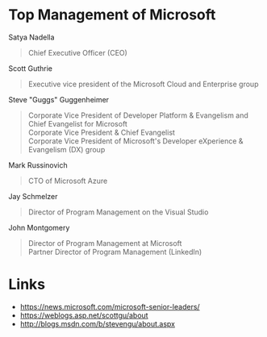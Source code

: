 # Top Management of Microsoft

Satya Nadella
> Chief Executive Officer (CEO)

Scott Guthrie 
> Executive vice president of the Microsoft Cloud and Enterprise group

Steve "Guggs" Guggenheimer
> Corporate Vice President of Developer Platform & Evangelism and Chief Evangelist for Microsoft  
> Corporate Vice President & Chief Evangelist  
> Corporate Vice President of Microsoft's Developer eXperience & Evangelism (DX) group

Mark Russinovich
> CTO of Microsoft Azure

Jay Schmelzer
> Director of Program Management on the Visual Studio 

John Montgomery
> Director of Program Management at Microsoft  
> Partner Director of Program Management (LinkedIn)

# Links
* https://news.microsoft.com/microsoft-senior-leaders/
* https://weblogs.asp.net/scottgu/about
* http://blogs.msdn.com/b/stevengu/about.aspx

